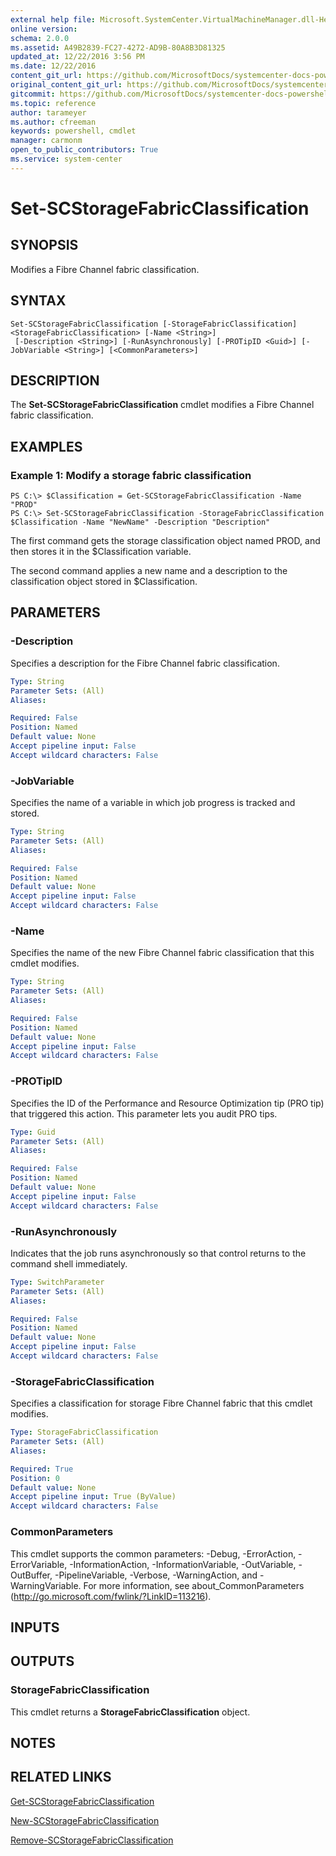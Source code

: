 ```yaml
---
external help file: Microsoft.SystemCenter.VirtualMachineManager.dll-Help.xml
online version: 
schema: 2.0.0
ms.assetid: A49B2839-FC27-4272-AD9B-80A8B3D81325
updated_at: 12/22/2016 3:56 PM
ms.date: 12/22/2016
content_git_url: https://github.com/MicrosoftDocs/systemcenter-docs-powershell/blob/master/systemcenter-cmdlets/SystemCenter2016/VirtualMachineManager/vlatest/Set-SCStorageFabricClassification.md
original_content_git_url: https://github.com/MicrosoftDocs/systemcenter-docs-powershell/blob/master/systemcenter-cmdlets/SystemCenter2016/VirtualMachineManager/vlatest/Set-SCStorageFabricClassification.md
gitcommit: https://github.com/MicrosoftDocs/systemcenter-docs-powershell/blob/96e5647587661652225fbdd2c797cd4d59d542bc/systemcenter-cmdlets/SystemCenter2016/VirtualMachineManager/vlatest/Set-SCStorageFabricClassification.md
ms.topic: reference
author: tarameyer
ms.author: cfreeman
keywords: powershell, cmdlet
manager: carmonm
open_to_public_contributors: True
ms.service: system-center
---
```


# Set-SCStorageFabricClassification

## SYNOPSIS
Modifies a Fibre Channel fabric classification.

## SYNTAX

```
Set-SCStorageFabricClassification [-StorageFabricClassification] <StorageFabricClassification> [-Name <String>]
 [-Description <String>] [-RunAsynchronously] [-PROTipID <Guid>] [-JobVariable <String>] [<CommonParameters>]
```

## DESCRIPTION
The **Set-SCStorageFabricClassification** cmdlet modifies a Fibre Channel fabric classification.

## EXAMPLES

### Example 1: Modify a storage fabric classification
```
PS C:\> $Classification = Get-SCStorageFabricClassification -Name "PROD"
PS C:\> Set-SCStorageFabricClassification -StorageFabricClassification $Classification -Name "NewName" -Description "Description"
```

The first command gets the storage classification object named PROD, and then stores it in the $Classification variable.

The second command applies a new name and a description to the classification object stored in $Classification.

## PARAMETERS

### -Description
Specifies a description for the Fibre Channel fabric classification.

```yaml
Type: String
Parameter Sets: (All)
Aliases: 

Required: False
Position: Named
Default value: None
Accept pipeline input: False
Accept wildcard characters: False
```

### -JobVariable
Specifies the name of a variable in which job progress is tracked and stored.

```yaml
Type: String
Parameter Sets: (All)
Aliases: 

Required: False
Position: Named
Default value: None
Accept pipeline input: False
Accept wildcard characters: False
```

### -Name
Specifies the name of the new Fibre Channel fabric classification that this cmdlet modifies.

```yaml
Type: String
Parameter Sets: (All)
Aliases: 

Required: False
Position: Named
Default value: None
Accept pipeline input: False
Accept wildcard characters: False
```

### -PROTipID
Specifies the ID of the Performance and Resource Optimization tip (PRO tip) that triggered this action.
This parameter lets you audit PRO tips.

```yaml
Type: Guid
Parameter Sets: (All)
Aliases: 

Required: False
Position: Named
Default value: None
Accept pipeline input: False
Accept wildcard characters: False
```

### -RunAsynchronously
Indicates that the job runs asynchronously so that control returns to the command shell immediately.

```yaml
Type: SwitchParameter
Parameter Sets: (All)
Aliases: 

Required: False
Position: Named
Default value: None
Accept pipeline input: False
Accept wildcard characters: False
```

### -StorageFabricClassification
Specifies a classification for storage Fibre Channel fabric that this cmdlet modifies.

```yaml
Type: StorageFabricClassification
Parameter Sets: (All)
Aliases: 

Required: True
Position: 0
Default value: None
Accept pipeline input: True (ByValue)
Accept wildcard characters: False
```

### CommonParameters
This cmdlet supports the common parameters: -Debug, -ErrorAction, -ErrorVariable, -InformationAction, -InformationVariable, -OutVariable, -OutBuffer, -PipelineVariable, -Verbose, -WarningAction, and -WarningVariable. For more information, see about_CommonParameters (http://go.microsoft.com/fwlink/?LinkID=113216).

## INPUTS

## OUTPUTS

### StorageFabricClassification
This cmdlet returns a **StorageFabricClassification** object.

## NOTES

## RELATED LINKS

[Get-SCStorageFabricClassification](xref:SystemCenter2016/VirtualMachineManager/vlatest/Get-SCStorageFabricClassification.md)

[New-SCStorageFabricClassification](xref:SystemCenter2016/VirtualMachineManager/vlatest/New-SCStorageFabricClassification.md)

[Remove-SCStorageFabricClassification](xref:SystemCenter2016/VirtualMachineManager/vlatest/Remove-SCStorageFabricClassification.md)


